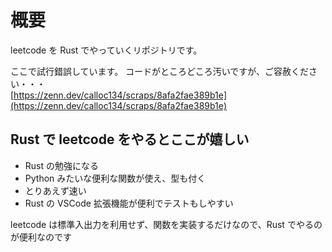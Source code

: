 # 概要

leetcode を Rust でやっていくリポジトリです。

ここで試行錯誤しています。
コードがところどころ汚いですが、ご容赦ください・・・  
[https://zenn.dev/calloc134/scraps/8afa2fae389b1e](https://zenn.dev/calloc134/scraps/8afa2fae389b1e)

## Rust で leetcode をやるとここが嬉しい

- Rust の勉強になる
- Python みたいな便利な関数が使え、型も付く
- とりあえず速い
- Rust の VSCode 拡張機能が便利でテストもしやすい

leetcode は標準入出力を利用せず、関数を実装するだけなので、Rust でやるのが便利なのです
